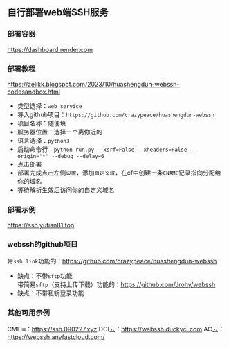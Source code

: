 ## 自行部署web端SSH服务

### 部署容器
<https://dashboard.render.com>  

### 部署教程
<https://zelikk.blogspot.com/2023/10/huashengdun-webssh-codesandbox.html>  
- 类型选择：`web service`
- 导入github项目：`https://github.com/crazypeace/huashengdun-webssh`
- 项目名称：随便填
- 服务器位置：选择一个离你近的
- 语言选择：`python3`
- 启动命令行：`python run.py --xsrf=False --xheaders=False --origin='*' --debug --delay=6`
- 点击部署
- 部署完成点击左侧`设置`，添加`自定义域`，在cf中创建一条`CNAME`记录指向分配给你的域名
- 等待解析生效后访问你的自定义域名

### 部署示例
<https://ssh.yutian81.top>

### webssh的github项目
带`ssh link`功能的：<https://github.com/crazypeace/huashengdun-webssh>
  - 缺点：不带`sftp`功能  
带简易`sftp`（支持上传下载）功能的：<https://github.com/Jrohy/webssh>
  - 缺点：不带私钥登录功能

### 其他可用示例
CMLiu：<https://ssh.090227.xyz>
DCI云：<https://webssh.duckyci.com>
AC云：<https://webssh.anyfastcloud.com/>
